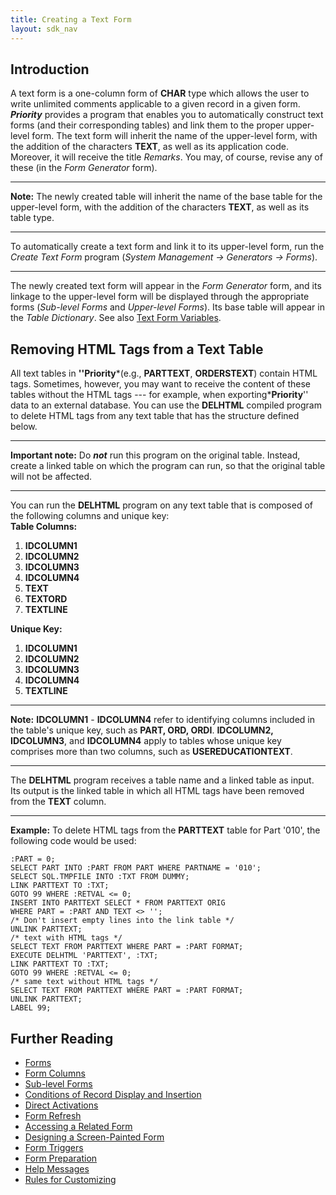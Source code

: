 ```yaml
---
title: Creating a Text Form
layout: sdk_nav
---
```


## Introduction

A text form is a one-column form of **CHAR** type which allows the user
to write unlimited comments applicable to a given record in a given
form. ***Priority*** provides a program that enables you to
automatically construct text forms (and their corresponding tables) and
link them to the proper upper-level form. The text form will inherit the
name of the upper-level form, with the addition of the characters
**TEXT**, as well as its application code. Moreover, it will receive the
title *Remarks*. You may, of course, revise any of these (in the *Form
Generator* form).

------------------------------------------------------------------------

**Note:** The newly created table will inherit the name of the base
table for the upper-level form, with the addition of the characters
**TEXT**, as well as its table type.

------------------------------------------------------------------------

To automatically create a text form and link it to its upper-level form,
run the *Create Text Form* program (*System Management → Generators →
Forms*).

------------------------------------------------------------------------

The newly created text form will appear in the *Form Generator* form,
and its linkage to the upper-level form will be displayed through the
appropriate forms (*Sub-level Forms* and *Upper-level Forms*). Its base
table will appear in the *Table Dictionary*. See also [Text Form
Variables](SQL-Variables#Text-Form-Variables ).

## Removing HTML Tags from a Text Table 

All text tables in **\'\'Priority***(e.g., **PARTTEXT**, **ORDERSTEXT**)
contain HTML tags. Sometimes, however, you may want to receive the
content of these tables without the HTML tags --- for example, when
exporting***Priority**\'\' data to an external database. You can use the
**DELHTML** compiled program to delete HTML tags from any text table
that has the structure defined below.

------------------------------------------------------------------------

**Important note:** Do ***not*** run this program on the original table.
Instead, create a linked table on which the program can run, so that the
original table will not be affected.

------------------------------------------------------------------------

You can run the **DELHTML** program on any text table that is composed
of the following columns and unique key:\
**Table Columns:**

1.  **IDCOLUMN1**
2.  **IDCOLUMN2**
3.  **IDCOLUMN3**
4.  **IDCOLUMN4**
5.  **TEXT**
6.  **TEXTORD**
7.  **TEXTLINE**

**Unique Key:**

1.  **IDCOLUMN1**
2.  **IDCOLUMN2**
3.  **IDCOLUMN3**
4.  **IDCOLUMN4**
5.  **TEXTLINE**

------------------------------------------------------------------------

**Note:** **IDCOLUMN1** - **IDCOLUMN4** refer to identifying columns
included in the table\'s unique key, such as **PART, ORD, ORDI**.
**IDCOLUMN2, IDCOLUMN3**, and **IDCOLUMN4** apply to tables whose unique
key comprises more than two columns, such as **USEREDUCATIONTEXT**.

------------------------------------------------------------------------

The **DELHTML** program receives a table name and a linked table as
input. Its output is the linked table in which all HTML tags have been
removed from the **TEXT** column.

------------------------------------------------------------------------

**Example:** To delete HTML tags from the **PARTTEXT** table for Part
'010', the following code would be used:

``` tsql
:PART = 0;
SELECT PART INTO :PART FROM PART WHERE PARTNAME = '010';
SELECT SQL.TMPFILE INTO :TXT FROM DUMMY;
LINK PARTTEXT TO :TXT;
GOTO 99 WHERE :RETVAL <= 0;
INSERT INTO PARTTEXT SELECT * FROM PARTTEXT ORIG 
WHERE PART = :PART AND TEXT <> ''; 
/* Don't insert empty lines into the link table */
UNLINK PARTTEXT;
/* text with HTML tags */
SELECT TEXT FROM PARTTEXT WHERE PART = :PART FORMAT;
EXECUTE DELHTML 'PARTTEXT', :TXT;
LINK PARTTEXT TO :TXT;
GOTO 99 WHERE :RETVAL <= 0;
/* same text without HTML tags */
SELECT TEXT FROM PARTTEXT WHERE PART = :PART FORMAT;
UNLINK PARTTEXT;
LABEL 99;
```

## Further Reading 

-   [Forms](Forms )
-   [Form Columns](Form-Columns )
-   [Sub-level Forms](Sub-level-Forms )
-   [Conditions of Record Display and
    Insertion](Conditions-of-Record-Display-and-Insertion )
-   [Direct Activations](Direct-Activations )
-   [Form Refresh](Form-Refresh )
-   [Accessing a Related Form](Accessing-a-Related-Form )
-   [Designing a Screen-Painted
    Form](Designing-a-Screen-Painted-Form )
-   [Form Triggers](Form-Triggers )
-   [Form Preparation](Form-Preparation )
-   [Help Messages](Help-Messages )
-   [Rules for Customizing](Rules-for-Customizing )
